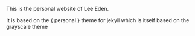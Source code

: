 This is the personal website of Lee Eden.

It is based on the { personal } theme for jekyll which is itself based on the grayscale theme
